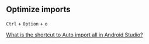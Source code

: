 ## Optimize imports

`Ctrl` + `Option` + `o`

[What is the shortcut to Auto import all in Android Studio?](https://stackoverflow.com/questions/16615038/what-is-the-shortcut-to-auto-import-all-in-android-studio)
